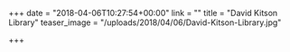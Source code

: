 +++
date = "2018-04-06T10:27:54+00:00"
link = ""
title = "David Kitson Library"
teaser_image = "/uploads/2018/04/06/David-Kitson-Library.jpg"

+++
